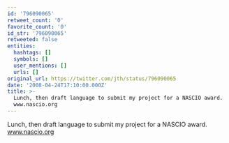 ```yaml
---
id: '796090065'
retweet_count: '0'
favorite_count: '0'
id_str: '796090065'
retweeted: false
entities:
  hashtags: []
  symbols: []
  user_mentions: []
  urls: []
original_url: https://twitter.com/jth/status/796090065
date: '2008-04-24T17:10:00.000Z'
title: >-
  Lunch, then draft language to submit my project for a NASCIO award.
  www.nascio.org
---
```


Lunch, then draft language to submit my project for a NASCIO award. www.nascio.org